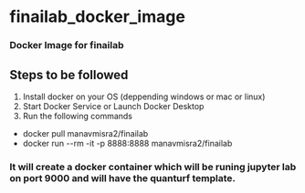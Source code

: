 # finailab_docker_image
### Docker Image for finailab
## Steps to be followed
1. Install docker on your OS (deppending windows or mac or linux)
2. Start Docker Service or Launch Docker Desktop
3. Run the following commands
 * docker pull manavmisra2/finailab
 * docker run --rm -it -p 8888:8888 manavmisra2/finailab 
### It will create a docker container which will be runing jupyter lab on port 9000 and will have the quanturf template.

